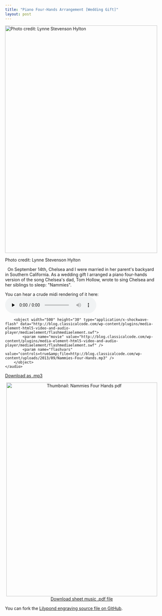 ```yaml
---
title: "Piano Four-Hands Arrangement [Wedding Gift]"
layout: post
---
```


<div id="attachment_1492" style="width: 510px" class="wp-caption aligncenter"><a href="http://blog.classicalcode.com/wp-content/uploads/2013/09/wedding_dance_web.jpg"><img class="size-full wp-image-1492" alt="Photo credit: Lynne Stevenson Hylton" src="http://blog.classicalcode.com/wp-content/uploads/2013/09/wedding_dance_web.jpg" width="500" height="747" /></a><p class="wp-caption-text">Photo credit: Lynne Stevenson Hylton</p></div>

&nbsp;
On September 14th, Chelsea and I were married in her parent's backyard in Southern California. As a wedding gift I arranged a piano four-hands version of the song Chelsea's dad, Tom Hollow, wrote to sing Chelsea and her siblings to sleep: "Nammies".

You can hear a crude midi rendering of it here:
	<audio id="wp_mep_1" src="http://blog.classicalcode.com/wp-content/uploads/2013/09/Nammies-Four-Hands.mp3" type="audio/mp3"    controls="controls" preload="none"  >
		
		
		
		
		
		
		
		<object width="500" height="30" type="application/x-shockwave-flash" data="http://blog.classicalcode.com/wp-content/plugins/media-element-html5-video-and-audio-player/mediaelement/flashmediaelement.swf">
			<param name="movie" value="http://blog.classicalcode.com/wp-content/plugins/media-element-html5-video-and-audio-player/mediaelement/flashmediaelement.swf" />
			<param name="flashvars" value="controls=true&amp;file=http://blog.classicalcode.com/wp-content/uploads/2013/09/Nammies-Four-Hands.mp3" />			
		</object>		
	</audio>
<script type="text/javascript">
jQuery(document).ready(function($) {
	$('#wp_mep_1').mediaelementplayer({
		m:1
		
		,features: ['playpause','current','progress','duration','volume','tracks','fullscreen']
		,audioWidth:500,audioHeight:30
	});
});
</script>

<a href="http://blog.classicalcode.com/wp-content/uploads/2013/09/Nammies-Four-Hands.mp3">Download as .mp3</a>

<p style="text-align: center;">
<a href="http://blog.classicalcode.com/wp-content/uploads/2014/06/eldredge-nammies_four_hands.pdf" target="_blank"><img class="aligncenter size-full wp-image-1484" alt="Thumbnail: Nammies Four Hands pdf" src="http://blog.classicalcode.com/wp-content/uploads/2013/09/eldredge-nammies_four_hands.png" width="496" height="702" /></a><a href="http://blog.classicalcode.com/wp-content/uploads/2014/06/eldredge-nammies_four_hands.pdf" target="_blank">Download sheet music .pdf file</a></p>
You can fork the <a href="https://github.com/captbaritone/eldredge-nammies_four_hands" target="_blank">Lilypond engraving source file on GitHub</a>.
